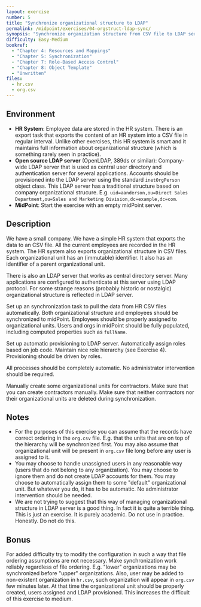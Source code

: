 ```yaml
---
layout: exercise
number: 5
title: "Synchronize organizational structure to LDAP"
permalink: /midpoint/exercises/04-orgstruct-ldap-sync/
synopsis: "Synchronize organization structure from CSV file to LDAP server."
difficulty: Easy-Medium
bookref:
  - "Chapter 4: Resources and Mappings"
  - "Chapter 5: Synchronization"
  - "Chapter 7: Role-Based Access Control"
  - "Chapter 8: Object Template"
  - "Unwritten"
files:
  - hr.csv
  - org.csv
---
```


## Environment

* **HR System**: Employee data are stored in the HR system. There is an export task that exports the content of an HR system into a CSV file in regular interval. Unlike other exercises, this HR system is smart and it maintains full information about organizational structure (which is something rarely seen in practice).
* **Open source LDAP server** (OpenLDAP, 389ds or similar): Company-wide LDAP server that is used as central user directory and authentication server for several applications. Accounts should be provisioned into the LDAP server using the standard `inetOrgPerson` object class. This LDAP server has a traditional structure based on company organizational strucure. E.g. `uid=aanderson,ou=Direct Sales Department,ou=Sales and Marketing Division,dc=example,dc=com`.
* **MidPoint**: Start the exercise with an empty midPoint server.

## Description

We have a small company. We have a simple HR system that exports the data to an CSV file. All the current employees are recorded in the HR system. The HR system also exports organizational structure in CSV files. Each organizational unit has an (immutable) identifier. It also has an identifier of a parent organizational unit.

There is also an LDAP server that works as central directory server. Many applications are configured to authenticate at this server using LDAP protocol. For some strange reasons (probably historic or nostalgic) organizational structure is reflected in LDAP server.

Set up an synchronization task to pull the data from HR CSV files automatically. Both organizational structure and employees should be synchronized to midPoint. Employees should be properly assigned to organizational units. Users and orgs in midPoint should be fully populated, including computed properties such as `fullName`.

Set up automatic provisioning to LDAP server. Automatically assign roles based on job code. Maintain nice role hierarchy (see Exercise 4). Provisioning should be driven by roles.

All processes should be completely automatic. No administrator intervention should be required.

Manually create some organizational units for contractors. Make sure that you can create contractors manually. Make sure that neither contractors nor their organizational units are deleted during synchronization.

## Notes

* For the purposes of this exercise you can assume that the records have correct ordering in the `org.csv` file. E.g. that the units that are on top of the hierarchy will be synchronized first. You may also assume that organizational unit will be present in `org.csv` file long before any user is assigned to it.
* You may choose to handle unassigned users in any reasonable way (users that do not belong to any organization). You may choose to ignore them and do not create LDAP accounts for them. You may choose to automatically assign them to some "default" organizational unit. But whatever you do, it has to be automatic. No administrator intervention should be needed.
* We are not trying to suggest that this way of managing organizational structure in LDAP server is a good thing. In fact it is quite a terrible thing. This is just an exercise. It is purely academic. Do not use in practice. Honestly. Do not do this.

## Bonus

For added difficulty try to modify the configuration in such a way that file ordering assumptions are not necessary. Make synchronization work reliably regardless of file ordering. E.g. "lower" organizations may be synchronized before "upper" organizations. Also, user may be added to non-existent organization in `hr.csv`, such organization will appear in `org.csv` few minutes later. At that time the organizational unit should be properly created, users assigned and LDAP provisioned. This increases the difficult of this exercise to medium.
